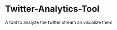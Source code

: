 Twitter-Analytics-Tool
======================

A tool to analyze the twitter stream an visualize them

